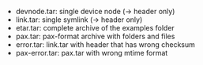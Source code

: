 * devnode.tar: single device node (-> header only)
* link.tar: single symlink (-> header only)
* etar.tar: complete archive of the examples folder
* pax.tar: pax-format archive with folders and files
* error.tar: link.tar with header that has wrong checksum
* pax-error.tar: pax.tar with wrong mtime format
